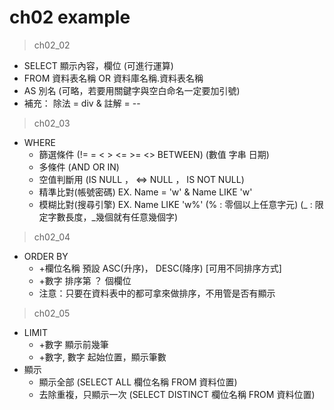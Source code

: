 # ch02 example

> ch02_02
- SELECT   顯示內容，欄位 (可進行運算)
- FROM     資料表名稱 OR 資料庫名稱.資料表名稱
- AS       別名 (可略，若要用關鍵字與空白命名一定要加引號)
- 補充：    除法 = div & 註解 = --

> ch02_03
- WHERE    
    - 篩選條件 (!= = < > <= >= <> BETWEEN) (數值 字串 日期) 
    - 多條件 (AND OR IN)
    - 空值判斷用 (IS NULL ， <=> NULL ， IS NOT NULL) 
    - 精準比對(帳號密碼)  EX. Name = 'w' & Name LIKE 'w'
    - 模糊比對(搜尋引擎)  EX. Name LIKE 'w%' 
                            (% : 零個以上任意字元)
                            (_ : 限定字數長度，_幾個就有任意幾個字) 

> ch02_04
- ORDER BY
    - +欄位名稱  預設 ASC(升序)， DESC(降序) [可用不同排序方式]
    - +數字      排序第 ？ 個欄位
    - 注意：只要在資料表中的都可拿來做排序，不用管是否有顯示

> ch02_05
- LIMIT
    - +數字        顯示前幾筆
    - +數字, 數字  起始位置，顯示筆數
- 顯示
    - 顯示全部  (SELECT ALL 欄位名稱 FROM 資料位置)
    - 去除重複，只顯示一次  (SELECT DISTINCT 欄位名稱 FROM 資料位置)